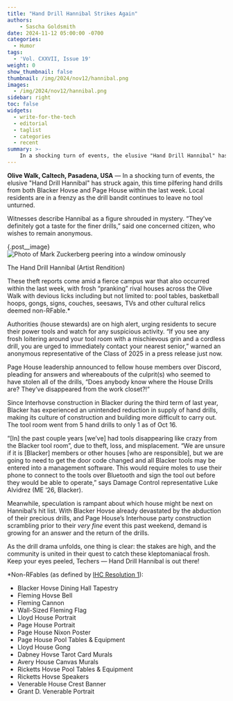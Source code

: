 ```yaml
---
title: "Hand Drill Hannibal Strikes Again"
authors:
    - Sascha Goldsmith
date: 2024-11-12 05:00:00 -0700
categories:
  - Humor
tags:
  - 'Vol. CXXVII, Issue 19'
weight: 0
show_thumbnail: false
thumbnail: /img/2024/nov12/hannibal.png
images:
  - /img/2024/nov12/hannibal.png
sidebar: right
toc: false
widgets:
  - write-for-the-tech
  - editorial
  - taglist
  - categories
  - recent
summary: >-
    In a shocking turn of events, the elusive "Hand Drill Hannibal" has struck again, this time pilfering hand drills from both Blacker Hovse and Page House within the last week.
---
```


**Olive Walk, Caltech, Pasadena, USA** — In a shocking turn of events, the elusive "Hand Drill Hannibal" has struck again, this time pilfering hand drills from both Blacker Hovse and Page House within the last week. Local residents are in a frenzy as the drill bandit continues to leave no tool unturned.

Witnesses describe Hannibal as a figure shrouded in mystery. “They’ve definitely got a taste for the finer drills,” said one concerned citizen, who wishes to remain anonymous.

{.post__image}
![Photo of Mark Zuckerberg peering into a window ominously](/img/2024/nov12/hannibal.png)

The Hand Drill Hannibal (Artist Rendition)

These theft reports come amid a fierce campus war that also occurred within the last week, with frosh “pranking” rival houses across the Olive Walk with devious licks including but not limited to: pool tables, basketball hoops, gongs, signs, couches, seesaws, TVs and other cultural relics deemed non-RFable.*

Authorities (house stewards) are on high alert, urging residents to secure their power tools and watch for any suspicious activity. “If you see any frosh loitering around your tool room with a mischievous grin and a cordless drill, you are urged to immediately contact your nearest senior,” warned an anonymous representative of the Class of 2025 in a press release just now.

Page House leadership announced to fellow house members over Discord, pleading for answers and whereabouts of the culprit(s) who seemed to have stolen all of the drills, “Does anybody know where the House Drills are? They’ve disappeared from the work closet?!”

Since Interhovse construction in Blacker during the third term of last year, Blacker has experienced an unintended reduction in supply of hand drills, making its culture of construction and building more difficult to carry out. The tool room went from 5 hand drills to only 1 as of Oct 16.

“[In] the past couple years [we’ve] had tools disappearing like crazy from the Blacker tool room”, due to theft, loss, and misplacement. “We are unsure if it is [Blacker] members or other houses [who are responsible], but we are going to need to get the door code changed and all Blacker tools may be entered into a management software. This would require moles to use their phone to connect to the tools over Bluetooth and sign the tool out before they would be able to operate,” says Damage Control representative Luke Alvidrez (ME ‘26, Blacker).

Meanwhile, speculation is rampant about which house might be next on Hannibal’s hit list. With Blacker Hovse already devastated by the abduction of their precious drills, and Page House’s Interhouse party construction scrambling prior to their *very fine* event this past weekend, demand is growing for an answer and the return of the drills.

As the drill drama unfolds, one thing is clear: the stakes are high, and the community is united in their quest to catch these kleptomaniacal frosh. Keep your eyes peeled, Techers — Hand Drill Hannibal is out there!

*Non-RFables (as defined by [IHC Resolution 1](https://ihc.caltech.edu/information/resolutions)):

- Blacker Hovse Dining Hall Tapestry
- Fleming Hovse Bell
- Fleming Cannon
- Wall-Sized Fleming Flag
- Lloyd House Portrait
- Page House Portrait
- Page House Nixon Poster
- Page House Pool Tables & Equipment
- Lloyd House Gong
- Dabney Hovse Tarot Card Murals
- Avery House Canvas Murals
- Ricketts Hovse Pool Tables & Equipment
- Ricketts Hovse Speakers
- Venerable House Crest Banner
- Grant D. Venerable Portrait